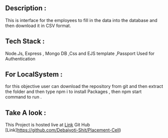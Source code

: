 ## Description :
This is interface for the employees  to fill in the data into the database and then download it in CSV format.
## Tech Stack :
 Node.Js, Express , Mongo DB ,Css  and EJS template ,Passport Used for Authentication 

 ## For LocalSystem :
for this objective user can download the repository from git and 
then extract the folder and then type npm i to install Packages ,
then npm start command to run  .

## Take A look :
This Project is hosted live at [Link](https://placement-cell-n141.onrender.com)
Git Hub [Link]https://github.com/Debajyoti-Shit/Placement-Cell)

